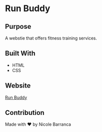 # Run Buddy

## Purpose
A webstie that offers fitness training services.

## Built With
* HTML
* CSS

## Website
<a href="https://nicolebarranca.github.io/run-buddy/">Run Buddy</a>


## Contribution
Made with ❤️ by Nicole Barranca
